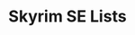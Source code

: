 ---
title: "Skyrim SE Lists"
linkTitle: "Skyrim SE Lists"
weight: 10
menu:
  main:
    weight: 10
---